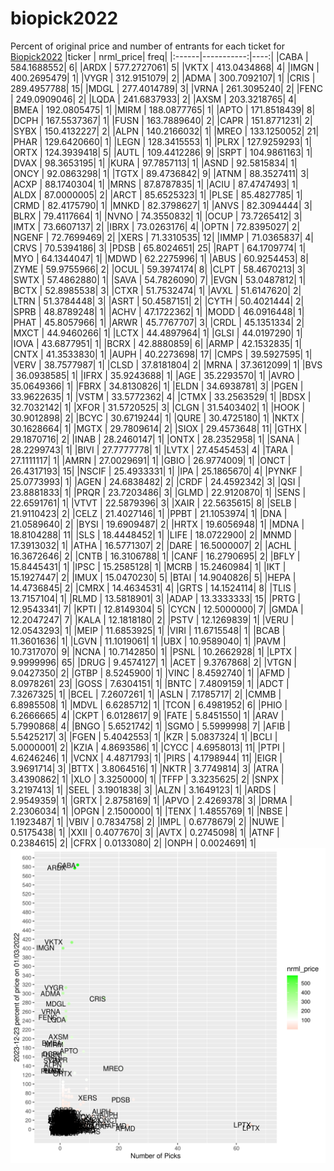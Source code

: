 # biopick2022
Percent of original price and number of entrants for each ticket for [Biopick2022](https://twitter.com/hashtag/Biopick2022)
|ticker |  nrml_price| freq|
|:------|-----------:|----:|
|CABA   | 584.1688552|    6|
|ARDX   | 577.2727061|    5|
|VKTX   | 413.0434868|    4|
|IMGN   | 400.2695479|    1|
|VYGR   | 312.9151079|    2|
|ADMA   | 300.7092107|    1|
|CRIS   | 289.4957788|   15|
|MDGL   | 277.4014789|    3|
|VRNA   | 261.3095240|    2|
|FENC   | 249.0909046|    2|
|LQDA   | 241.6837933|    2|
|AXSM   | 203.3218765|    4|
|BMEA   | 192.0805475|    1|
|MIRM   | 188.0877765|    1|
|APTO   | 171.8518439|    8|
|DCPH   | 167.5537367|    1|
|FUSN   | 163.7889640|    2|
|CAPR   | 151.8771231|    2|
|SYBX   | 150.4132227|    2|
|ALPN   | 140.2166032|    1|
|MREO   | 133.1250052|   21|
|PHAR   | 129.6420660|    1|
|LEGN   | 128.3415553|    1|
|PLRX   | 127.9259293|    1|
|ORTX   | 124.3939418|    5|
|AUTL   | 109.4412286|    9|
|SRPT   | 104.9861163|    1|
|DVAX   |  98.3653195|    1|
|KURA   |  97.7857113|    1|
|ASND   |  92.5815834|    1|
|ONCY   |  92.0863298|    1|
|TGTX   |  89.4736842|    9|
|ATNM   |  88.3527411|    3|
|ACXP   |  88.1740304|    1|
|MRNS   |  87.8787835|    1|
|ACIU   |  87.4747493|    1|
|ALDX   |  87.0000005|    2|
|ARCT   |  85.6525323|    1|
|PLSE   |  85.4827785|    1|
|CRMD   |  82.4175790|    1|
|MNKD   |  82.3798627|    1|
|ANVS   |  82.3094444|    3|
|BLRX   |  79.4117664|    1|
|NVNO   |  74.3550832|    1|
|OCUP   |  73.7265412|    3|
|IMTX   |  73.6607137|    2|
|IBRX   |  73.0263176|    4|
|OPTN   |  72.8395027|    2|
|NGENF  |  72.7699469|    2|
|XERS   |  71.3310535|   12|
|IMMP   |  71.0365837|    4|
|CRVS   |  70.5394186|    3|
|PDSB   |  65.8024651|   25|
|RAPT   |  64.1709774|    1|
|MYO    |  64.1344047|    1|
|MDWD   |  62.2275996|    1|
|ABUS   |  60.9254453|    8|
|ZYME   |  59.9755966|    2|
|OCUL   |  59.3974174|    8|
|CLPT   |  58.4670213|    3|
|SWTX   |  57.4862880|    1|
|SAVA   |  54.7826090|    7|
|EVGN   |  53.0487812|    1|
|BCTX   |  52.8985538|    3|
|CTXR   |  51.7532474|    1|
|AVXL   |  51.6147620|    2|
|LTRN   |  51.3784448|    3|
|ASRT   |  50.4587151|    2|
|CYTH   |  50.4021444|    2|
|SPRB   |  48.8789248|    1|
|ACHV   |  47.1722362|    1|
|MODD   |  46.0916448|    1|
|PHAT   |  45.8057966|    1|
|ARWR   |  45.7767707|    3|
|CRDL   |  45.1351334|    2|
|MXCT   |  44.9460266|    1|
|LCTX   |  44.4897964|    1|
|GLSI   |  44.0197290|    1|
|IOVA   |  43.6877951|    1|
|BCRX   |  42.8880859|    6|
|ARMP   |  42.1532835|    1|
|CNTX   |  41.3533830|    1|
|AUPH   |  40.2273698|   17|
|CMPS   |  39.5927595|    1|
|VERV   |  38.7577987|    1|
|CLSD   |  37.8181804|    2|
|MRNA   |  37.3612099|    1|
|BVS    |  36.0938585|    1|
|IFRX   |  35.9243688|    1|
|AGE    |  35.2293570|    1|
|AVRO   |  35.0649366|    1|
|FBRX   |  34.8130826|    1|
|ELDN   |  34.6938781|    3|
|PGEN   |  33.9622635|    1|
|VSTM   |  33.5772362|    4|
|CTMX   |  33.2563529|    1|
|BDSX   |  32.7032142|    1|
|XFOR   |  31.5720525|    3|
|CLGN   |  31.5403402|    1|
|HOOK   |  30.9012898|    2|
|BCYC   |  30.6719244|    1|
|QURE   |  30.4725180|    1|
|NKTX   |  30.1628664|    1|
|MGTX   |  29.7809614|    2|
|SIOX   |  29.4573648|   11|
|GTHX   |  29.1870716|    2|
|INAB   |  28.2460147|    1|
|ONTX   |  28.2352958|    1|
|SANA   |  28.2299743|    1|
|BIVI   |  27.7777778|    1|
|LVTX   |  27.4545453|    4|
|TARA   |  27.1111117|    1|
|AMRN   |  27.0029691|    1|
|GBIO   |  26.9774009|    1|
|ONCT   |  26.4317193|   15|
|NSCIF  |  25.4933331|    1|
|IPA    |  25.1865670|    4|
|PYNKF  |  25.0773993|    1|
|AGEN   |  24.6838482|    2|
|CRDF   |  24.4592342|    3|
|QSI    |  23.8881833|    1|
|PRQR   |  23.7203486|    3|
|GLMD   |  22.9120870|    1|
|SENS   |  22.6591761|    1|
|VTVT   |  22.5879396|    3|
|XAIR   |  22.5635615|    8|
|SELB   |  21.9110423|    2|
|CELZ   |  21.4027146|    1|
|PPBT   |  21.1053974|    1|
|DNA    |  21.0589640|    2|
|BYSI   |  19.6909487|    2|
|HRTX   |  19.6056948|    1|
|MDNA   |  18.8104288|   11|
|SLS    |  18.4448452|    1|
|LIFE   |  18.0722900|    2|
|MNMD   |  17.3913032|    1|
|ATHA   |  16.5771307|    2|
|DARE   |  16.5000007|    2|
|ACHL   |  16.3672646|    2|
|CNTB   |  16.3106788|    1|
|CANF   |  16.2790695|    2|
|BFLY   |  15.8445431|    1|
|IPSC   |  15.2585128|    1|
|MCRB   |  15.2460984|    1|
|IKT    |  15.1927447|    2|
|IMUX   |  15.0470230|    5|
|BTAI   |  14.9040826|    5|
|HEPA   |  14.4736845|    2|
|CMRX   |  14.4634531|    4|
|GRTS   |  14.1524114|    8|
|TLIS   |  13.7157104|    1|
|RLMD   |  13.5818901|    3|
|ADAP   |  13.3333333|   15|
|PRTG   |  12.9543341|    7|
|KPTI   |  12.8149304|    5|
|CYCN   |  12.5000000|    7|
|GMDA   |  12.2047247|    7|
|KALA   |  12.1818180|    2|
|PSTV   |  12.1269839|    1|
|VERU   |  12.0543293|    1|
|MEIP   |  11.6853925|    1|
|VIRI   |  11.6715548|    1|
|BCAB   |  11.3601636|    1|
|LGVN   |  11.1019061|    1|
|UBX    |  10.9589040|    1|
|PAVM   |  10.7317070|    9|
|NCNA   |  10.7142850|    1|
|PSNL   |  10.2662928|    1|
|LPTX   |   9.9999996|   65|
|DRUG   |   9.4574127|    1|
|ACET   |   9.3767868|    2|
|VTGN   |   9.0427350|    2|
|GTBP   |   8.5245900|    1|
|VINC   |   8.4592740|    1|
|AFMD   |   8.0978261|   23|
|GOSS   |   7.6304151|    1|
|BNTC   |   7.4809159|    1|
|ADCT   |   7.3267325|    1|
|BCEL   |   7.2607261|    1|
|ASLN   |   7.1785717|    2|
|CMMB   |   6.8985508|    1|
|MDVL   |   6.6285712|    1|
|TCON   |   6.4981952|    6|
|PHIO   |   6.2666665|    4|
|CKPT   |   6.0128617|    9|
|FATE   |   5.8451550|    1|
|ARAV   |   5.7990868|    4|
|BNGO   |   5.6521742|    1|
|SGMO   |   5.5999998|    7|
|AFIB   |   5.5425217|    3|
|FGEN   |   5.4042553|    1|
|KZR    |   5.0837324|    1|
|BCLI   |   5.0000001|    2|
|KZIA   |   4.8693586|    1|
|CYCC   |   4.6958013|   11|
|PTPI   |   4.6246246|    1|
|VCNX   |   4.4871793|    1|
|PIRS   |   4.1798944|   11|
|EIGR   |   3.9691714|    3|
|BTTX   |   3.8064516|    1|
|NKTR   |   3.7749814|    3|
|ATRA   |   3.4390862|    1|
|XLO    |   3.3250000|    1|
|TFFP   |   3.3235625|    2|
|SNPX   |   3.2197413|    1|
|SEEL   |   3.1901838|    3|
|ALZN   |   3.1649123|    1|
|ARDS   |   2.9549359|    1|
|GRTX   |   2.8758169|    1|
|APVO   |   2.4269378|    3|
|DRMA   |   2.2306034|    1|
|OPGN   |   2.1500000|    1|
|TENX   |   1.4855769|    1|
|NBSE   |   1.1923487|    1|
|VBIV   |   0.7834758|    2|
|IMPL   |   0.6778679|    2|
|NUWE   |   0.5175438|    1|
|XXII   |   0.4077670|    3|
|AVTX   |   0.2745098|    1|
|ATNF   |   0.2384615|    2|
|CFRX   |   0.0133080|    2|
|ONPH   |   0.0024691|    1|
![retvspicks](biopicks.png?raw=true)
